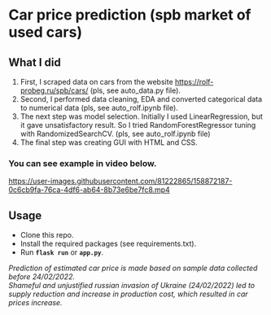 # Car price prediction (spb market of used cars)

## What I did
1) First, I scraped data on cars from the website https://rolf-probeg.ru/spb/cars/ (pls, see auto_data.py file).
2) Second, I performed data cleaning, EDA and converted categorical data to numerical data (pls, see auto_rolf.ipynb file).
3) The next step was model selection. Initially I used LinearRegression, but it gave unsatisfactory result. So I tried RandomForestRegressor tuning with RandomizedSearchCV. (pls, see auto_rolf.ipynb file)
4) The final step was creating GUI with HTML and CSS.
### You can see example in video below.
https://user-images.githubusercontent.com/81222865/158872187-0c6cb9fa-76ca-4df6-ab64-8b73e6be7fc8.mp4

## Usage
* Clone this repo.
* Install the required packages (see requirements.txt).
* Run **`flask run`** or **`app.py`**.

*Prediction of estimated car price is made based on sample data collected before 24/02/2022.<br/>
Shameful and unjustified russian invasion of Ukraine (24/02/2022) led to supply reduction and increase in production cost, which resulted in car prices increase.*
